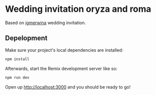 # Wedding invitation oryza and roma

Based on [igmerwina](https://github.com/igmerwina/wedding-invitation) wedding invitation.

## Depelopment

Make sure your project's local dependencies are installed:

```sh
npm install
```

Afterwards, start the Remix development server like so:

```sh
npm run dev
```

Open up [http://localhost:3000](http://localhost:3000) and you should be ready to go!
